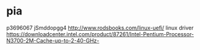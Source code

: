 # pia
p3696067
jSmddopgg4
http://www.rodsbooks.com/linux-uefi/
linux driver
https://downloadcenter.intel.com/product/87261/Intel-Pentium-Processor-N3700-2M-Cache-up-to-2-40-GHz-
